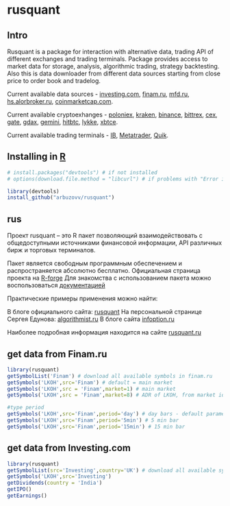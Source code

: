# rusquant

## Intro



Rusquant is a package for interaction with alternative data, trading API of different exchanges and trading terminals.
Package provides access to market data for storage, analysis, algorithmic trading, strategy backtesting.
Also this is data downloader from different data sources starting from close price to order book and tradelog. 


Current available data sources - [investing.com](https://www.investing.com), [finam.ru](https://www.finam.ru), [mfd.ru](http://mfd.ru), [hs.alorbroker.ru](https://hs.alorbroker.ru), [coinmarketcap.com](https://coinmarketcap.com). 

Current available cryptoexhanges - [poloniex](https://poloniex.com), [kraken](https://www.kraken.com/), [binance](https://www.binance.com/), [bittrex](https://global.bittrex.com), [cex](https://cex.io), [gate](https://www.gate.io), [gdax](https://pro.coinbase.com), [gemini](https://gemini.com), [hitbtc](https://hitbtc.com), [lykke](https://www.lykke.com), [xbtce](https://www.xbtce.com/?type=exchange). 

Current available trading terminals - [IB](https://www.interactivebrokers.co.uk/), [Metatrader](https://www.metatrader5.com/), [Quik](https://arqatech.com/ru/products/quik/modules/trading-interfaces/). 

## Installing in [R](https://www.r-project.org)

```R
# install.packages("devtools") # if not installed
# options(download.file.method = "libcurl") # if problems with "Error in utils::download.file(url, path...."

library(devtools)
install_github("arbuzovv/rusquant")
```

## rus

Проект rusquant – это  R пакет позволяющий взаимодействовать с общедоступными источниками финансовой информации, API различных бирж и торговых терминалов.

Пакет является свободным программным обеспечением и распространяется абсолютно бесплатно.
Официальная страница проекта на [R-forge](http://r-forge.r-project.org/projects/rusquant/)
Для знакомства c использованием пакета можно воспользоваться [документацией](http://rusquant.ru/docs/)

Практические примеры применения можно найти:

В блоге официального сайта: [rusquant](http://rusquant.ru/blog/)
На персональной странице Сергея Едунова: [algorithmist.ru](http://www.algorithmist.ru/p/rusquant.html)
В блоге сайта [infoption.ru](http://infoption.ru/search/rusquant)

Наиболее подробная информация находится на сайте [rusquant.ru](http://rusquant.ru)


## get data from Finam.ru

```R
library(rusquant)
getSymbolList('Finam') # download all available symbols in finam.ru 
getSymbols('LKOH',src='Finam') # default = main market
getSymbols('LKOH',src = 'Finam',market=1) # main market
getSymbols('LKOH',src = 'Finam',market=8) # ADR of LKOH, from market id from loadSymbolList

#type period
getSymbols('LKOH',src='Finam',period='day') # day bars - default parameter
getSymbols('LKOH',src='Finam',period='5min') # 5 min bar 
getSymbols('LKOH',src='Finam',period='15min') # 15 min bar 
```

## get data from Investing.com
```R
library(rusquant)
getSymbolList(src='Investing',country='UK') # download all available symbols in investing.com 
getSymbols('LKOH',src='Investing')
getDividends(country = 'India')
getIPO()
getEarnings()
```



